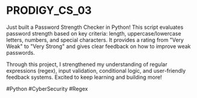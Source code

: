 # PRODIGY_CS_03
Just built a Password Strength Checker in Python! This script evaluates password strength based on key criteria: length, uppercase/lowercase letters, numbers, and special characters. It provides a rating from "Very Weak" to "Very Strong" and gives clear feedback on how to improve weak passwords.

Through this project, I strengthened my understanding of regular expressions (regex), input validation, conditional logic, and user-friendly feedback systems. Excited to keep learning and building more!


#Python #CyberSecurity #Regex
